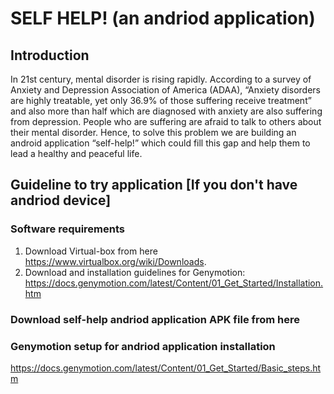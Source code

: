 # SELF HELP! (an andriod application)

## Introduction

In 21st century, mental disorder is rising rapidly. According to a survey of Anxiety and Depression Association of America (ADAA), “Anxiety disorders are highly treatable, yet only 36.9% of those suffering receive treatment” and also more than half which are diagnosed with anxiety are also suffering from depression. People who are suffering are afraid to talk to others about their mental disorder.
Hence, to solve this problem we are building an android application “self-help!” which could fill this gap and help them to lead a healthy and peaceful life.


## Guideline to try application [If you don't have andriod device]
### Software requirements
1. Download Virtual-box from here https://www.virtualbox.org/wiki/Downloads.
2. Download and installation guidelines for Genymotion: https://docs.genymotion.com/latest/Content/01_Get_Started/Installation.htm

### Download self-help andriod application APK file from here 

### Genymotion setup for andriod application installation
https://docs.genymotion.com/latest/Content/01_Get_Started/Basic_steps.htm
